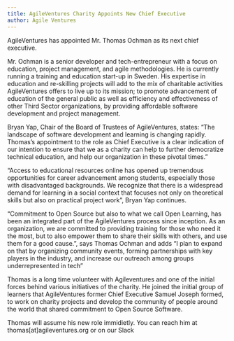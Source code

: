 ```yaml
---
title: AgileVentures Charity Appoints New Chief Executive
author: Agile Ventures
---
```


AgileVentures has appointed Mr. Thomas Ochman as its next chief executive.

Mr. Ochman is a senior developer and tech-entrepreneur with a focus on education, project management, and agile methodologies. He is currently running a training and education start-up in Sweden. His expertise in education and re-skilling projects will add to the mix of charitable activities AgileVentures offers to live up to its mission; to promote advancement of education of the general public as well as efficiency and effectiveness of other Third Sector organizations, by providing affordable software development and project management.

Bryan Yap, Chair of the Board of Trustees of AgileVentures, states: “The landscape of software development and learning is changing rapidly. Thomas’s appointment to the role as Chief Executive is a clear indication of our intention to ensure that we as a charity can help to further democratize technical education, and help our organization in these pivotal times.”

“Access to educational resources online has opened up tremendous opportunities for career advancement among students, especially those with disadvantaged backgrounds. We recognize that there is a widespread demand for learning in a social context that focuses not only on theoretical skills but also on practical project work”, Bryan Yap continues.

“Commitment to Open Source but also to what we call Open Learning, has been an integrated part of the AgileVentures process since inception. As an organization, we are committed to providing training for those who need it the most, but to also empower them to share their skills with others, and use them for a good cause.”, says Thomas Ochman and adds “I plan to expand on that by organizing community events, forming partnerships with key players in the industry, and increase our outreach among groups underrepresented in tech”

Thomas is a long time volunteer with Agileventures and one of the initial forces behind various initiatives of the charity. He joined the initial group of learners that AgileVentures former Chief Executive Samuel Joseph formed, to work on charity projects and develop the community of people around the world that shared commitment to Open Source Software.

Thomas will assume his new role immidietly. You can reach him at thomas[at]agileventures.org or on our Slack